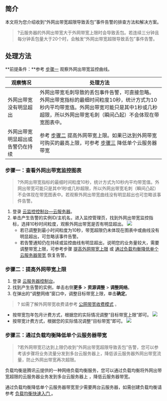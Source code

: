 ## 简介

本文将为您介绍收到“外网出带宽超限导致丢包”事件告警的排查方法和解决方案。

> ?云服务器的外网出带宽大于外网带宽上限时会导致丢包。若连续三分钟且每分钟丢包量大于20个时，会触发“外网出带宽超限导致丢包”事件告警。

## 处理方法

**前提条件：**参考 [步骤一](#step1) 观察外网出带宽监控曲线。

| 观察情况                         | 处理方法                                                     |
| -------------------------------- | ------------------------------------------------------------ |
| 外网出带宽没有明显超出           | 外网出带宽毛刺导致的丢包事件告警，可直接忽略。<br>外网出带宽指标的最细时间粒度10秒，统计方式为10秒内平均带宽值。外网出带宽可能只是其中1秒或几秒超限，所以外网出带宽毛刺（瞬间凸起）不会体现在带宽图表中。 |
| 外网出带宽明显超出或告警仍在持续 | 参考 [步骤二](#shangxian) 提高外网带宽上限。如果已达到外网带宽可购买的最高上限，可参考 [步骤三](#fuzhai) 降低单个云服务器带宽 |

[](id:step1)

### 步骤一：查看外网出带宽监控图表

> ?外网出带宽指标的最细时间粒度10秒，统计方式为10秒内平均带宽值。外网出带宽可能只是其中1秒或几秒超限，所以外网出带宽毛刺（瞬间凸起）不会体现在带宽图表中。若观察外网出带宽曲线没有明显超出也可忽略该事件告警。

1. 登录 [云监控控制台—云服务器]( https://console.cloud.tencent.com/monitor/product/cvm)。
2. 单击产生告警的实例ID/主机名，进入监控管理页，找到外网出带宽监控指标，选择10秒时间粒度，观察外网出带宽是否有明显超出。
![](https://main.qcloudimg.com/raw/0a6ea1a82eabd7903ed7ca83d907407f.png)
	- 若已调整到最小时间粒度为10秒，带宽超限仍未体现在图表中或曲线没有明显超出，可忽略该事件告警。
	- 若告警通知仍在持续或监控曲线有明显超出，说明您的业务量较大，需要调整带宽上限，可参考步骤 [提高外网带宽上限](#shangxian) 或 [通过负载均衡降低单个云服务器带宽](#fuzhai) 恢复告警。

[](id:shangxian)

### 步骤二：提高外网带宽上限

1. 登录 [云服务器控制台](https://console.cloud.tencent.com/cvm/index)。
2. 找到产生告警的实例，单击右侧**更多** > **资源调整** > **调整网络**。
3. 在弹出的“调整网络”窗口中，调整目标带宽上限，单击**确定**。
>? 如需了解外网带宽收费请参考 [公网带宽收费模式](https://cloud.tencent.com/document/product/213/10578) 。
	
 - 按带宽包年包月计费方式，根据您的实际情况调整“目标带宽上限”即可。
		![](https://main.qcloudimg.com/raw/853916b57df665bc5e1ee1e322ff0d92.png)
 - 按带宽计费方式，根据您的实际情况调整“目标带宽”即可。
		![](https://main.qcloudimg.com/raw/9371e74fc8a2816390a872fcbb46e4fa.png)



[](id:fuzhai)
### 步骤三：通过负载均衡降低单个云服务器带宽

> ?若外网带宽已达到上限仍收到“外网出带宽超限导致丢包”告警，您可以参考该步骤将业务流量分发到多台云服务器上，降低该云服务器外网出带宽流量，防止外网出带宽再次超限。

负载均衡是腾讯云提供的一种网络负载均衡服务，您可以通过负载均衡将外网出带宽超限的云服务器业务发到多台云服务器上 ，降低云服务器带宽。

通过负载均衡降低单个云服务器带宽至少需要两台云服务器，如需创建负载均衡请参考 [负载均衡快速入门 ]( https://cloud.tencent.com/document/product/214/8975 )。



